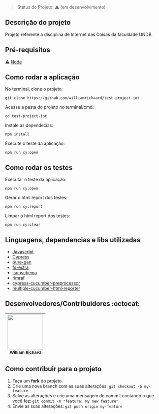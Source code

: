 > Status do Projeto: :warning: (em desenvolvimento)

## Descrição do projeto 

<p align="justify">
  Projeto referente a disciplina de Internet das Coisas da faculdade UNDB.
</p>

## Pré-requisitos

:warning: [Node](https://nodejs.org/en/download/)

## Como rodar a aplicação

No terminal, clone o projeto: 

```
git clone https://github.com/williamrichaard/test-project-iot
```
Acesse a pasta do projeto no terminal/cmd:

```
cd test-project-iot
```

Instale as dependecias:

```
npm install
```

Execute o teste da aplicação:

```
npm run cy:open
```

## Como rodar os testes

Executar o teste da aplicação:

```
npm run cy:open
```

Gerar o html report dos testes:

```
npm run cy:report
```

Limpar o html report dos testes:

```
npm run cy:clear
```

## Linguagens, dependencias e libs utilizadas

- [Javascript](https://pt-br.reactjs.org/docs/create-a-new-react-app.html)
- [Cypress](https://docs.cypress.io/guides/overview/why-cypress)
- [pure-gen](https://www.npmjs.com/package/pure-gen)
- [fs-extra](https://www.npmjs.com/package/fs-extra)
- [jsonschema](https://www.npmjs.com/package/jsonschema)
- [rimraf](https://www.npmjs.com/package/rimraf)
- [cypress-cucumber-preprocessor](https://github.com/TheBrainFamily/cypress-cucumber-preprocessor)
- [multiple-cucumber-html-reporter](https://www.npmjs.com/package/multiple-cucumber-html-reporter)

## Desenvolvedores/Contribuidores :octocat:

| [<img src="https://avatars.githubusercontent.com/u/55960615?v=4" width=115><br><sub>William Richard</sub>](https://github.com/williamrichaard)
| :---: |

## Como contribuir para o projeto

1. Faça um **fork** do projeto.
2. Crie uma nova branch com as suas alterações: `git checkout -b my-feature`
3. Salve as alterações e crie uma mensagem de commit contando o que você fez: `git commit -m "feature: My new feature"`
4. Envie as suas alterações: `git push origin my-feature`